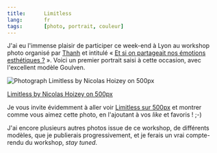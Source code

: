 ```yaml
---
title:      Limitless
lang:       fr
tags:       [photo, portrait, couleur]
---
```


J'ai eu l'immense plaisir de participer ce week-end à Lyon au workshop photo organisé par [Thanh](http://www.flou-sentimental.com/a-propos/) et intitulé « [Et si on partageait nos émotions esthétiques ?](http://workshops.flou-sentimental.com/) ». Voici un premier portrait saisi à cette occasion, avec l'excellent modèle Goulven.

<div class="pixels-photo">
  <p><img src="https://drscdn.500px.org/photo/74016195/m%3D900/19a7bda231818d9034f1908da9a43e26" alt="Photograph Limitless by Nicolas Hoizey on 500px"></p>
  <a href="https://500px.com/photo/74016195/limitless-by-nicolas-hoizey">Limitless by Nicolas Hoizey on 500px</a>
</div>
<script type="text/javascript" src="https://500px.com/embed.js"></script>

Je vous invite évidemment à aller voir [Limitless sur 500px](http://500px.com/photo/74016195/limitless-by-nicolas-hoizey) et montrer comme vous aimez cette photo, en l'ajoutant à vos *like* et favoris ! ;-)

J'ai encore plusieurs autres photos issue de ce workshop, de différents modèles, que je publierais progressivement, et je ferais un vrai compte-rendu du workshop, *stay tuned*.
